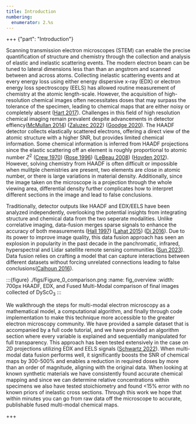```yaml
---
title: Introduction
numbering:
  enumerator: 2.%s
---
```


+++ {"part": "Introduction"} 

Scanning transmission electron microscopes (STEM) can enable the precise quantification of structure and chemistry through the collection and analysis of elastic and inelastic scattering events. The modern electron beam can be tuned to lateral dimensions less than than an angstrom and scanned between and across atoms. Collecting inelastic scattering events and at every energy loss using either energy dispersive x-ray (EDX) or electron energy loss spectroscopy (EELS) has allowed routine measurement of chemistry at the atomic length-scale. However, the acquisition of high-resolution chemical images often necessitates doses that may surpass the tolerance of the specimen, leading to chemical maps that are either noisy or completely absent ([Hart 2017](https://doi.org/10.1038/s41598-017-07709-4)).  Challenges in this field of high resolution chemical imaging remain prevalent despite advancements in detector effiency([McMullan 2014](https://doi.org/10.1016/j.ultramic.2014.08.002)) ([Zaluzec 2022](https://doi.org/10.1017/s143192762101360x)) ([Goodge 2020](https://doi.org/10.48550/arXiv.2007.09747)). The HAADF detector collects elastically scattered electrons, offering a direct view of the atomic structure with a higher SNR, but provides limited chemical information. Some chemical information is inferred from HAADF projections since the elastic scattering off an element is roughly proportional to atomic number $Z^2$ ([Crew 1970](https://www.science.org/doi/10.1126/science.168.3937.1338)) ([Rose 1996](https://doi.org/10.1016/0304-3991(96)00020-4)) ([LeBeau 2008](https://doi.org/10.1103/PhysRevLett.100.206101)) ([Hovden 2012](https://doi.org/10.1016/j.ultramic.2012.04.014)). However, solving chemistry from HAADF is often difficult or impossible when mulitple chemistries are present, two elements are close in atomic number, or there is large variations in material density. Additionally, since the image taken on the microscope is a projection through the whole viewing area, differential density further complicates how to interpret different sections in the image and lead to false conclusions.

Traditionally, detector outputs like HAADF and EDX/EELS have been analyzed independently, overlooking the potential insights from integrating structure and chemical data from the two seperate modalities. Unlike correlative imaging, data-fusion merges sparse signals to enhance the accuracy of both measurements ([Hall 1997](https://doi.org/10.1109/5.554205)) ([Lahat 2015](https://doi.org/10.1109/JPROC.2015.2460697)) ([Di 2016](https://doi.org/10.1137/15M1021404)). Due to its power to improve image quality, this data fusion approach has seen an explosion in popularity in the past decade in the panchromatic, infrared, hyperspectral and Lidar satellite remote sensing communities ([Sun 2023](https://doi.org/10.1007/s11432-022-3588-0)).  Data fusion relies on crafting a model that can capture interactions between different datasets without forcing unrelated connections leading to false conclusions([Calhoun 2016](https://doi.org/10.1016/j.bpsc.2015.12.005)).

:::{figure} ./figs/Figure_0_comparison.png
:name: fig_overview
:width: 700px
HAADF, EDX, and Fused Multi-Modal comparison of final images collected of DyScO$_3$
:::

We walkthrough the steps for multi-modal electron microscopy as a mathematical model, a computational algorithm, and finally through code implementation to make this technique more accessible to the greater electron microscopy community.  We have provided a sample dataset that is accompanied by a full code tutorial, and we have provided an algorithm section where every variable is explained and sequentially manipulated for full transparency. This approach has been tested extensively in the case on 2D projections utilizing EDX and EELS signals ([Schwartz 2022](https://doi.org/10.1038/s41524-021-00692-5)). When multi-modal data fusion performs well, it significantly boosts the SNR of chemical maps by 300-500% and enables a reduction in required doses by more than an order of magnitude, aligning with the original data. When looking at known synthetic materials we have consistently found accurate chemical mapping and since we can determine relative concentrations within specimens we also have tested stoichiometry and found <15% error with no known priors of inelastic cross sections. Through this work we hope that within minutes you can go from raw data off the microscope to accurate, publishable fused multi-modal chemical maps.

+++